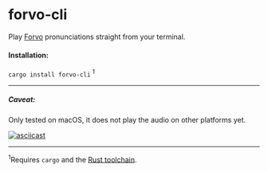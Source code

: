 # forvo-cli

Play [Forvo](https://forvo.com/) pronunciations straight from your terminal.

#### Installation:
`cargo install forvo-cli` <sup>1</sup> 

---------------------------------------

##### Caveat:
Only tested on macOS, it does not play the audio on other platforms yet.

[![asciicast](https://asciinema.org/a/q48AMFx9rr00kzQDBHxnDQtel.svg)](https://asciinema.org/a/q48AMFx9rr00kzQDBHxnDQtel)

---

<sup>1</sup>Requires `cargo` and the [Rust toolchain](https://www.rust-lang.org/tools/install).